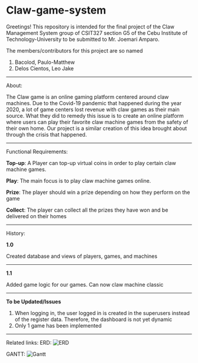 # Claw-game-system
Greetings! This repository is intended for the final project of the Claw Management System group of CSIT327 section G5 of the Cebu Institute of Technology-University to be submitted to Mr. Joemari Amparo.

The members/contributors for this project are so named
1. Bacolod, Paulo-Matthew
2. Delos Cientos, Leo Jake

------------------------------------------------------------------------------------------

About: 

The Claw game is an online gaming platform centered around claw machines. Due to the Covid-19 pandemic that happened during the year 2020, a lot of game centers lost revenue with claw games as their main source. What they did to remedy this issue is to create an online platform where users can play their favorite claw machine games from the safety of their own home. Our project is a similar creation of this idea brought about through the crisis that happened.

------------------------------------------------------------------------------------------

Functional Requirements:

**Top-up**: A Player can top-up virtual coins in order to play certain claw machine games.

**Play**: The main focus is to play claw machine games online.

**Prize**: The player should win a prize depending on how they perform on the game

**Collect**: The player can collect all the prizes they have won and be delivered on their homes

------------------------------------------------------------------------------------------

History:  

**1.0**

Created database and views of players, games, and machines

------------------------------------------------------------------------------------------

**1.1**

Added game logic for our games. Can now claw machine classic

------------------------------------------------------------------------------------------

**To be Updated/Issues**

1. When logging in, the user logged in is created in the superusers instead of the register data. Therefore, the dashboard is not yet dynamic
2. Only 1 game has been implemented

------------------------------------------------------------------------------------------



Related links:
ERD: ![ERD](https://github.com/user-attachments/assets/53e33678-ae6b-4fc0-8166-6adea5e507f5)

GANTT: ![Gantt](https://github.com/user-attachments/assets/670704d9-c46a-436a-91ca-e243b5514a55)

